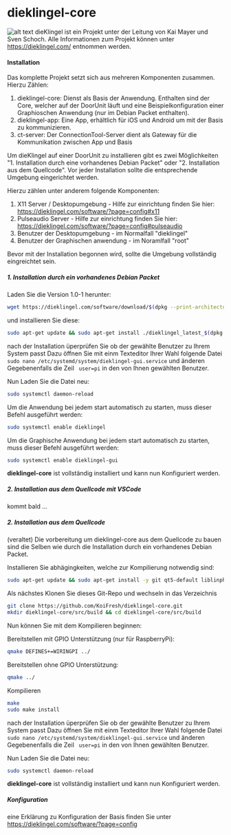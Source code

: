 # dieklingel-core
![alt text](https://dieklingel.com/images/logo_2500x500_free.png)
dieKlingel ist ein Projekt unter der Leitung von Kai Mayer und Sven Schoch. Alle Informationen zum Projekt können unter <https://dieklingel.com/> entnommen werden. 

#### Installation
Das komplette Projekt setzt sich aus mehreren Komponenten zusammen. Hierzu Zählen:
1. dieklingel-core: Dienst als Basis der Anwendung. Enthalten sind der Core, welcher auf der DoorUnit läuft und eine Beispielkonfiguration einer Graphioschen Anwendung (nur im Debian Packet enthalten).   
2. dieklingel-app: Eine App, erhältlich für iOS und Android um mit der Basis zu kommunizieren. 
3. ct-server: Der ConnectionTool-Server dient als Gateway für die Kommunikation zwischen App und Basis 

Um dieKlingel auf einer DoorUnit zu installieren gibt es zwei Möglichkeiten "1. Installation durch eine vorhandenes Debian Packet" oder "2. Installation aus 
dem Quellcode". Vor jeder Installation sollte die entsprechende Umgebung eingerichtet werden.

Hierzu zählen unter anderem folgende Komponenten:
1. X11 Server / Desktopumgebung - Hilfe zur einrichtung finden Sie hier: https://dieklingel.com/software/?page=config#x11
2. Pulseaudio Server - Hilfe zur einrichtung finden Sie hier: https://dieklingel.com/software/?page=config#pulseaudio
3. Benutzer der Desktopumgebung - im Normalfall "dieklingel"
4. Benutzer der Graphischen anwendung - im Noramlfall "root"

Bevor mit der Installation begonnen wird, sollte die Umgebung vollständig eingreichtet sein. 

##### 1. Installation durch ein vorhandenes Debian Packet

Laden Sie die Version 1.0-1 herunter: 

```bash
wget https://dieklingel.com/software/download/$(dpkg --print-architecture)/dieklingel_latest_$(dpkg --print-architecture).deb
```
und installieren Sie diese:

```bash
sudo apt-get update && sudo apt-get install ./dieklingel_latest_$(dpkg --print-architecture).deb
```

nach der Installation üperprüfen Sie ob der gewählte Benutzer zu Ihrem System passt
Dazu öffnen Sie mit einm Texteditor Ihrer Wahl folgende Datei  ``` sudo nano /etc/systemd/system/dieklingel-gui.service``` und änderen Gegebenenfalls die Zeil ``` user=pi``` in den 
von Ihnen gewählten Benutzer. 

Nun Laden Sie die Datei neu:
```bash
sudo systemctl daemon-reload
```
Um die Anwendung bei jedem start automatisch zu starten, muss dieser Befehl ausgeführt werden:
```bash
sudo systemctl enable dieklingel 
```
Um die Graphische Anwendung bei jedem start automatisch zu starten, muss dieser Befehl ausgeführt werden:
```bash
sudo systemctl enable dieklingel-gui 
```

**dieklingel-core** ist vollständig installiert und kann nun Konfiguriert werden. 

##### 2. Installation aus dem Quellcode mit VSCode
kommt bald ...

##### 2. Installation aus dem Quellcode
(veraltet) 
Die vorbereitung um dieklingel-core aus dem Quellcode zu bauen sind die Selben wie durch die Installation durch ein vorhandenes Debian Packet.

Installieren Sie abhägingkeiten, welche zur Kompilierung notwendig sind:
```bash
sudo apt-get update && sudo apt-get install -y git qt5-default liblinphone-dev libcurl4-openssl-dev libopencv-dev libcrypto++-dev libcrypto++-doc libcrypto++-utils build-essential libncurses5-dev make libncursesw5-dev flex bison libssl-dev bcc qtmultimedia5-dev libqt5websockets5-dev qtdeclarative5-dev qtquickcontrols2-5-dev wiringpi zip chromium-browser
```
Als nächstes Klonen Sie dieses Git-Repo und wechseln in das Verzeichnis
```bash
git clone https://github.com/KoiFresh/dieklingel-core.git
mkdir dieklingel-core/src/build && cd dieklingel-core/src/build
```
Nun können Sie mit dem Kompilieren beginnen:

Bereitstellen mit GPIO Unterstützung (nur für RaspberryPi):
```bash
qmake DEFINES+=WIRINGPI ../
```
Bereitstellen ohne GPIO Unterstützung:
```bash
qmake ../
```
Kompilieren
```bash
make
sudo make install
```

nach der Installation üperprüfen Sie ob der gewählte Benutzer zu Ihrem System passt
Dazu öffnen Sie mit einm Texteditor Ihrer Wahl folgende Datei ``` sudo nano /etc/systemd/system/dieklingel-gui.service``` und änderen Gegebenenfalls die Zeil ``` user=pi``` in den 
von Ihnen gewählten Benutzer. 

Nun Laden Sie die Datei neu:
```bash
sudo systemctl daemon-reload
```

**dieklingel-core** ist vollständig installiert und kann nun Konfiguriert werden. 

##### Konfiguration
 
eine Erklärung zu Konfiguration der Basis finden Sie unter https://dieklingel.com/software/?page=config
